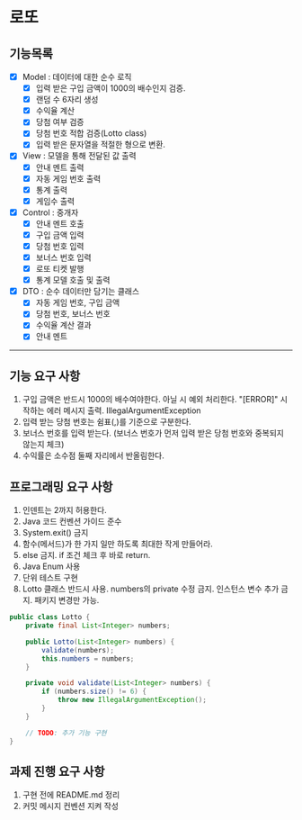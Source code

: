 # 로또

## 기능목록

- [X] Model : 데이터에 대한 순수 로직
    - [X] 입력 받은 구입 금액이 1000의 배수인지 검증.
    - [X] 랜덤 수 6자리 생성
    - [X] 수익율 계산
    - [X] 당첨 여부 검증
    - [X] 당첨 번호 적합 검증(Lotto class)
    - [X] 입력 받은 문자열을 적절한 형으로 변환.

- [X] View : 모델을 통해 전달된 값 출력
    - [X] 안내 멘트 출력
    - [X] 자동 게임 번호 출력
    - [X] 통계 출력
    - [X] 게임수 출력

- [X] Control : 중개자
    - [X] 안내 멘트 호출
    - [X] 구입 금액 입력
    - [X] 당첨 번호 입력
    - [X] 보너스 번호 입력
    - [X] 로또 티켓 발행
    - [X] 통계 모델 호출 및 출력

- [X] DTO : 순수 데이터만 담기는 클래스
    - [X] 자동 게임 번호, 구입 금액
    - [X] 당첨 번호, 보너스 번호
    - [X] 수익율 계산 결과
    - [X] 안내 멘트

---

## 기능 요구 사항

1. 구입 금액은 반드시 1000의 배수여야한다. 아닐 시 예외 처리한다. "[ERROR]" 시작하는 에러 메시지 출력. IllegalArgumentException
2. 입력 받는 당첨 번호는 쉼표(,)를 기준으로 구분한다.
3. 보너스 번호를 입력 받는다. (보너스 번호가 먼저 입력 받은 당첨 번호와 중복되지 않는지 체크)
4. 수익률은 소수점 둘째 자리에서 반올림한다.

## 프로그래밍 요구 사항

1. 인덴트는 2까지 허용한다.
2. Java 코드 컨벤션 가이드 준수
3. System.exit() 금지
4. 함수(메서드)가 한 가지 일만 하도록 최대한 작게 만들어라.
5. else 금지. if 조건 체크 후 바로 return.
6. Java Enum 사용
7. 단위 테스트 구현
8. Lotto 클래스 반드시 사용. numbers의 private 수정 금지. 인스턴스 변수 추가 금지. 패키지 변경만 가능.

```Java
public class Lotto {
    private final List<Integer> numbers;

    public Lotto(List<Integer> numbers) {
        validate(numbers);
        this.numbers = numbers;
    }

    private void validate(List<Integer> numbers) {
        if (numbers.size() != 6) {
            throw new IllegalArgumentException();
        }
    }

    // TODO: 추가 기능 구현
}
```

## 과제 진행 요구 사항

1. 구현 전에 README.md 정리
2. 커밋 메시지 컨벤션 지켜 작성